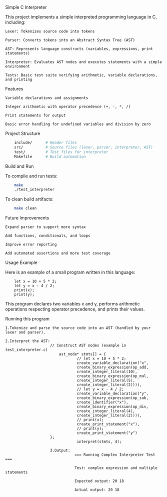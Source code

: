 Simple C Interpreter

This project implements a simple interpreted programming language in C, including:

    Lexer: Tokenizes source code into tokens

    Parser: Converts tokens into an Abstract Syntax Tree (AST)

    AST: Represents language constructs (variables, expressions, print statements)

    Interpreter: Evaluates AST nodes and executes statements with a simple environment

    Tests: Basic test suite verifying arithmetic, variable declarations, and printing

Features

    Variable declarations and assignments

    Integer arithmetic with operator precedence (+, -, *, /)

    Print statements for output

    Basic error handling for undefined variables and division by zero

Project Structure
```bash
    include/      # Header files
    src/          # Source files (lexer, parser, interpreter, AST)
    test/         # Test files for interpreter
    Makefile      # Build automation
```

Build and Run

To compile and run tests:

```bash
    make
    ./test_interpreter
```

To clean build artifacts:
```bash
    make clean
```

Future Improvements

    Expand parser to support more syntax

    Add functions, conditionals, and loops

    Improve error reporting

    Add automated assertions and more test coverage

Usage Example

Here is an example of a small program written in this language:
```plain text
    let x = 10 + 5 * 2;
    let y = x - 4 / 2;
    print(x);
    print(y);
```

This program declares two variables x and y, performs arithmetic operations respecting operator precedence, and prints their values.

Running this program

    1.Tokenize and parse the source code into an AST (handled by your lexer and parser).

    2.Interpret the AST:
                        // Construct AST nodes (example in test_interpreter.c)
                            ast_node* stmts[] = {
                                    // let x = 10 + 5 * 2;
                                    create_variable_declaration("x", 
                                    create_binary_expression(op_add,
                                    create_integer_literal(10),
                                    create_binary_expression(op_mul,
                                    create_integer_literal(5),
                                    create_integer_literal(2)))),
                                    // let y = x - 4 / 2;
                                    create_variable_declaration("y", 
                                    create_binary_expression(op_sub,
                                    create_identifier("x"),
                                    create_binary_expression(op_div,
                                    create_integer_literal(4),
                                    create_integer_literal(2)))),
                                    // print(x);
                                    create_print_statement("x"),
                                    // print(y);
                                    create_print_statement("y")
                        };
                                    interpret(stmts, 4);

                        3.Output:
                                   === Running Complex Interpreter Test ===

                                   Test: complex expression and multiple statements
                                   
                                   Expected output: 20 18
                                   
                                   Actual output: 20 18

            

